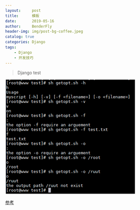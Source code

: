 ```yaml
---
layout:     post
title:      模板
date:       2019-05-16
author:     BenderFly
header-img: img/post-bg-coffee.jpeg
catalog: true
categories: Django
tags:
    - Django
    - 开发技巧
---
```


> Django test

![getopts](https://raw.githubusercontent.com/handerfly/handerfly.github.io/master/img/getopt.png)  

[参考](https://www.linuxprobe.com/screen-example.html)